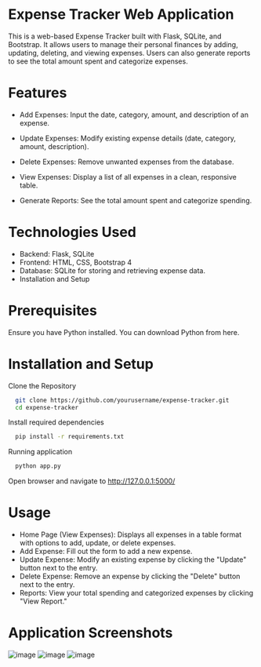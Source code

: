 # Expense Tracker Web Application
This is a web-based Expense Tracker built with Flask, SQLite, and Bootstrap. It allows users to manage their personal finances by adding, updating, deleting, and viewing expenses. Users can also generate reports to see the total amount spent and categorize expenses.

# Features
- Add Expenses: Input the date, category, amount, and description of an expense.

- Update Expenses: Modify existing expense details (date, category, amount, description).

- Delete Expenses: Remove unwanted expenses from the database.

- View Expenses: Display a list of all expenses in a clean, responsive table.

- Generate Reports: See the total amount spent and categorize spending.

# Technologies Used
- Backend: Flask, SQLite
- Frontend: HTML, CSS, Bootstrap 4
- Database: SQLite for storing and retrieving expense data.
- Installation and Setup

# Prerequisites
Ensure you have Python installed. You can download Python from here.

# Installation and Setup
Clone the Repository
```bash
  git clone https://github.com/yourusername/expense-tracker.git
  cd expense-tracker
```
Install required dependencies
```bash
  pip install -r requirements.txt
```
Running application
```bash
  python app.py
```
Open browser and navigate to http://127.0.0.1:5000/

# Usage
- Home Page (View Expenses): Displays all expenses in a table format with options to add, update, or delete expenses.
- Add Expense: Fill out the form to add a new expense.
- Update Expense: Modify an existing expense by clicking the "Update" button next to the entry.
- Delete Expense: Remove an expense by clicking the "Delete" button next to the entry.
- Reports: View your total spending and categorized expenses by clicking "View Report."

# Application Screenshots
![image](https://github.com/user-attachments/assets/bed8321f-4c86-46f0-b137-e2678ee63afc)
![image](https://github.com/user-attachments/assets/c10c3ef0-dc0e-49f4-9321-e35cc36ad0db)
![image](https://github.com/user-attachments/assets/2746f1b6-7506-4be2-91c1-b3704d1f6326)
